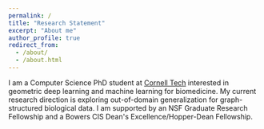 ```yaml
---
permalink: /
title: "Research Statement"
excerpt: "About me"
author_profile: true
redirect_from: 
  - /about/
  - /about.html
---
```


I am a Computer Science PhD student at [Cornell Tech](https://tech.cornell.edu/) interested in geometric deep learning and machine learning for biomedicine. My current research direction is exploring out-of-domain generalization for graph-structured biological data. I am supported by an NSF Graduate Research Fellowship and a Bowers CIS Dean's Excellence/Hopper-Dean Fellowship.
